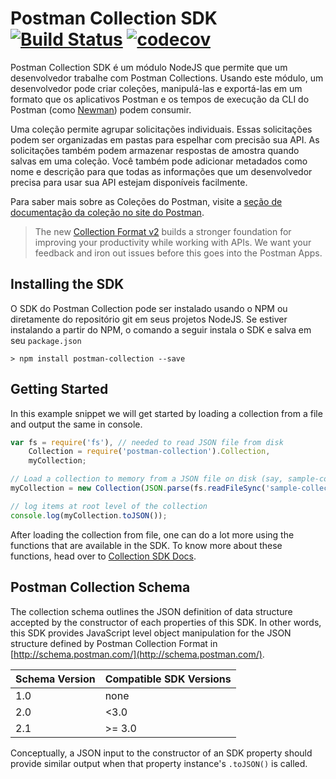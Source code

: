 # Postman Collection SDK [![Build Status](https://travis-ci.com/postmanlabs/postman-collection.svg?branch=develop)](https://travis-ci.com/postmanlabs/postman-collection) [![codecov](https://codecov.io/gh/postmanlabs/postman-collection/branch/develop/graph/badge.svg)](https://codecov.io/gh/postmanlabs/postman-collection)

Postman Collection SDK é um módulo NodeJS que permite que um desenvolvedor trabalhe com Postman Collections. Usando este módulo, um desenvolvedor pode criar coleções, manipulá-las e exportá-las em um formato que os aplicativos Postman e os tempos de execução da CLI do Postman (como [Newman](https://github.com/postmanlabs/newman)) podem consumir.

Uma coleção permite agrupar solicitações individuais. Essas solicitações podem ser organizadas em pastas para espelhar com precisão sua API. As solicitações também podem armazenar respostas de amostra quando salvas em uma coleção. Você também pode adicionar metadados como nome e descrição para que todas as informações que um desenvolvedor precisa para usar sua API estejam disponíveis facilmente.

Para saber mais sobre as Coleções do Postman, visite a [seção de documentação da coleção no site do Postman](https://www.getpostman.com/collection).

> The new [Collection Format v2](http://blog.getpostman.com/2015/06/05/travelogue-of-postman-collection-format-v2/)
> builds a stronger foundation for improving your productivity while working with APIs. We want your feedback and iron
> out issues before this goes into the Postman Apps.

## Installing the SDK

O SDK do Postman Collection pode ser instalado usando o NPM ou diretamente do repositório git em seus projetos NodeJS. Se estiver instalando a partir do NPM, o comando a seguir instala o SDK e salva em seu `package.json`

```terminal
> npm install postman-collection --save
```


## Getting Started

In this example snippet we will get started by loading a collection from a file and output the same in console.

```javascript
var fs = require('fs'), // needed to read JSON file from disk
	Collection = require('postman-collection').Collection,
	myCollection;

// Load a collection to memory from a JSON file on disk (say, sample-collection.json)
myCollection = new Collection(JSON.parse(fs.readFileSync('sample-collection.json').toString()));

// log items at root level of the collection
console.log(myCollection.toJSON());
```

After loading the collection from file, one can do a lot more using the functions that are available in the SDK. To know
more about these functions, head over to
[Collection SDK Docs](http://www.postmanlabs.com/postman-collection).

## Postman Collection Schema

The collection schema outlines the JSON definition of data structure accepted by the constructor of each properties of
this SDK. In other words, this SDK provides JavaScript level object manipulation for the JSON structure defined by
Postman Collection Format in [http://schema.postman.com/](http://schema.postman.com/).

| Schema Version | Compatible SDK Versions |
|----------------|-------------------------|
| 1.0            | none                    |
| 2.0            | <3.0                    |
| 2.1            | >= 3.0                  |

Conceptually, a JSON input to the constructor of an SDK property should provide similar output when that property
instance's `.toJSON()` is called.
